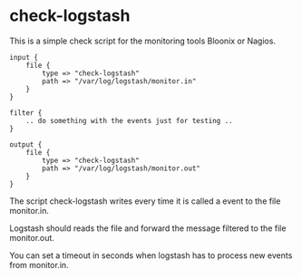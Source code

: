 # check-logstash

This is a simple check script for the monitoring tools Bloonix or Nagios.

    input {
        file {
            type => "check-logstash"
            path => "/var/log/logstash/monitor.in"
        }
    }

    filter {
        .. do something with the events just for testing ..
    }

    output {
        file {
            type => "check-logstash"
            path => "/var/log/logstash/monitor.out"
        }
    }

The script check-logstash writes every time it is called a event to the file monitor.in.

Logstash should reads the file and forward the message filtered to the file monitor.out.

You can set a timeout in seconds when logstash has to process new events from monitor.in.
